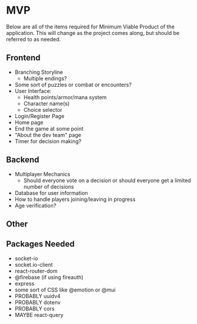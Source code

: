 # MVP

Below are all of the items required for Minimum Viable Product of the application. This will change as the project comes along, but should be referred to as needed.

## Frontend
- Branching Storyline
    - Multiple endings?
- Some sort of puzzles or combat or encounters?
- User Interface:
    - Health points/armor/mana system
    - Character name(s)
    - Choice selector
- Login/Register Page
- Home page
- End the game at some point
- "About the dev team" page
- Timer for decision making?

## Backend
- Multiplayer Mechanics
    - Should everyone vote on a decision or should everyone get a limited number of decisions
- Database for user information
- How to handle players joining/leaving in progress
- Age verification?

## Other

## Packages Needed
- socket-io
- socket.io-client
- react-router-dom
- @firebase (if using fireauth)
- express
- some sort of CSS like @emotion or @mui
- PROBABLY uuidv4
- PROBABLY dotenv
- PROBABLY cors
- MAYBE react-query
